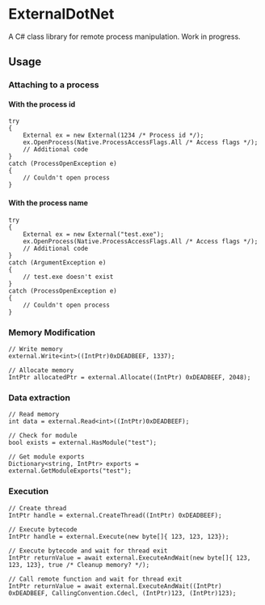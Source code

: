# ExternalDotNet
A C# class library for remote process manipulation. Work in progress.
## Usage
### Attaching to a process
#### With the process id
```CSharp
try
{
	External ex = new External(1234 /* Process id */);
	ex.OpenProcess(Native.ProcessAccessFlags.All /* Access flags */);
	// Additional code
}
catch (ProcessOpenException e)
{
	// Couldn't open process
}
```
#### With the process name
```CSharp
try
{
	External ex = new External("test.exe");
	ex.OpenProcess(Native.ProcessAccessFlags.All /* Access flags */);
	// Additional code
}
catch (ArgumentException e)
{
	// test.exe doesn't exist
}
catch (ProcessOpenException e)
{
	// Couldn't open process
}
```

### Memory Modification
```CSharp
// Write memory
external.Write<int>((IntPtr)0xDEADBEEF, 1337);

// Allocate memory
IntPtr allocatedPtr = external.Allocate((IntPtr) 0xDEADBEEF, 2048);
```

### Data extraction
```CSharp
// Read memory
int data = external.Read<int>((IntPtr)0xDEADBEEF);

// Check for module
bool exists = external.HasModule("test");

// Get module exports
Dictionary<string, IntPtr> exports = external.GetModuleExports("test");
```

### Execution
```CSharp
// Create thread
IntPtr handle = external.CreateThread((IntPtr) 0xDEADBEEF);

// Execute bytecode
IntPtr handle = external.Execute(new byte[]{ 123, 123, 123});

// Execute bytecode and wait for thread exit
IntPtr returnValue = await external.ExecuteAndWait(new byte[]{ 123, 123, 123}, true /* Cleanup memory? */);

// Call remote function and wait for thread exit
IntPtr returnValue = await external.ExecuteAndWait((IntPtr) 0xDEADBEEF, CallingConvention.Cdecl, (IntPtr)123, (IntPtr)123);
```
